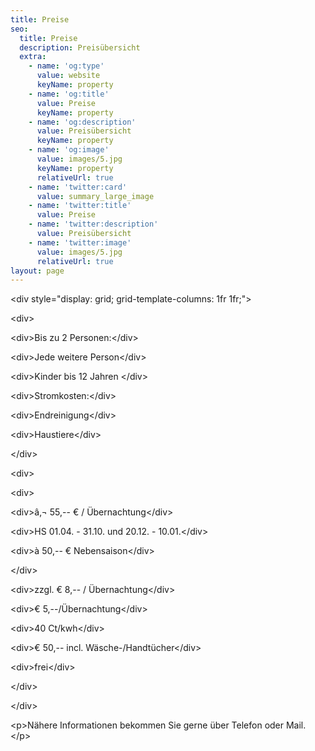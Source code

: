 ```yaml
---
title: Preise
seo:
  title: Preise
  description: Preisübersicht
  extra:
    - name: 'og:type'
      value: website
      keyName: property
    - name: 'og:title'
      value: Preise
      keyName: property
    - name: 'og:description'
      value: Preisübersicht
      keyName: property
    - name: 'og:image'
      value: images/5.jpg
      keyName: property
      relativeUrl: true
    - name: 'twitter:card'
      value: summary_large_image
    - name: 'twitter:title'
      value: Preise
    - name: 'twitter:description'
      value: Preisübersicht
    - name: 'twitter:image'
      value: images/5.jpg
      relativeUrl: true
layout: page
---
```

\<div style="display: grid; grid-template-columns: 1fr 1fr;">

\<div>

\<div>Bis zu 2 Personen:\</div>

\<div>Jede weitere Person\</div>

\<div>Kinder bis 12 Jahren \</div>

\<div>Stromkosten:\</div>

\<div>Endreinigung\</div>

\<div>Haustiere\</div>

\</div>

\<div>

\<div>

\<div>â‚¬ 55,-- € / Übernachtung\</div>

\<div>HS 01.04. - 31.10. und 20.12. - 10.01.\</div>

\<div>à 50,-- € Nebensaison\</div>

\</div>

\<div>zzgl. € 8,-- / Übernachtung\</div>

\<div>€ 5,--/Übernachtung\</div>

\<div>40 Ct/kwh\</div>

\<div>€ 50,-- incl. Wäsche-/Handtücher\</div>

\<div>frei\</div>

\</div>

\</div>

\<p>Nähere Informationen bekommen Sie gerne über Telefon oder Mail.\</p>
